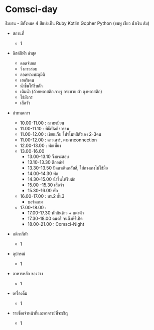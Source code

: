 # Comsci-day
ธีมงาน
	- มีทั้งหมด 4 สีแบ่งเป็น Ruby Kotlin Gopher Python (ชมพู เขียว น้ำเงิน ส้ม)
- สถานที่
	- 1 
- ลิสต์กีฬา ล่าสุด 
	- ดอดจ์บอล
	- วิ่งกระสอบ
	- ลอดห่วงทะลุมิติ
 	- เฮอริเคน
	- น้ำขึ้นให้รีบตัก
 	- เติมน้ำ (ถ้วยพลาสติกเจาะรู กระบวย ผ้า ถุงพลาสติก)
	- ไข่มังกร
	- เสือวัว
- กำหนดการ
	- 10.00-11.00 : ลงทะเบียน
	- 11.00-11.10 : พิธีเปิดกิจกรรม
	- 11.00-12.00 : เขียนเว็บ โปรโมทสีตัวเอง 2-3คน
	- 11.00-12.00 : ดาวเสาร์, ตามหาconnection
	- 12.00-13.00 : พักเที่ยง
	- 13.00-16.00 
		- 13.00-13.10 วิ่งกระสอบ
		- 13.10-13.30 ตีกอล์ฟ
		- 13.30-13.50 ปิดตาเดินกลับสี, ใส่กางเกงไม่ใช้มือ
		- 14.00-14.30 พัก
		- 14.30-15.00 น้ำขึ้นให้รีบตัก
		- 15.00 -15.30 เสือวัว
		- 15.30-16.00 พัก
	- 16.00-17.00 : บร.2 ชั้น3
		- บอร์ดเกม
	- 17.00-18.00 :
		- 17.00-17.30 พักกินข้าว + แต่งตัว
		- 17.30-18.00 ดนตรี จนถึงพิธีเปิด
		- 18.00-21.00 : Comsci-Night
  	
- กติกากีฬา
	- 1
- อุปกรณ์
	- 1
- อาหารหลัก ของว่าง
 	- 1
- เครื่องดื่ม
	- 1
- รายชื่อเจ้าหน้าที่และอาจารย์ที่จะเชิญ
	- 1   
	


